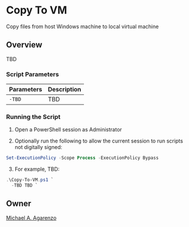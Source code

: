 # Copy To VM

Copy files from host Windows machine to local virtual machine

## Overview

TBD

### Script Parameters

| **Parameters** | **Description** |
| -------------- | --------------- |
| `-TBD` | TBD |

### Running the Script

1. Open a PowerShell session as Administrator

2. Optionally run the following to allow the current session to run scripts not digitally signed:

```powershell
Set-ExecutionPolicy -Scope Process -ExecutionPolicy Bypass
```

3. For example, TBD:

```powershell
.\Copy-To-VM.ps1 `
  -TBD TBD `
```

## Owner

[Michael A. Agarenzo](https://magarenzo.com)
